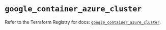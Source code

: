 # `google_container_azure_cluster`

Refer to the Terraform Registry for docs: [`google_container_azure_cluster`](https://registry.terraform.io/providers/hashicorp/google/6.47.0/docs/resources/container_azure_cluster).
